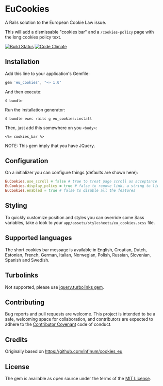 # EuCookies

A Rails solution to the European Cookie Law issue.

This will add a dismissable "cookies bar" and a `/cookies-policy` page with the
long cookies policy text.

[![Build Status](https://travis-ci.org/freego/eu_cookies.svg)](https://travis-ci.org/freego/eu_cookies)
[![Code Climate](https://codeclimate.com/github/freego/eu_cookies/badges/gpa.svg)](https://codeclimate.com/github/freego/eu_cookies)

## Installation

Add this line to your application's Gemfile:

```ruby
gem 'eu_cookies', "~> 1.0"
```

And then execute:

    $ bundle

Run the installation generator:

    $ bundle exec rails g eu_cookies:install

Then, just add this somewhere on you `<body>`:

```erb
<%= cookies_bar %>
```

NOTE: This gem imply that you have JQuery.

## Configuration

On a initializer you can configure things (defaults are shown here):

```ruby
EuCookies.use_scroll = false # true to treat page scroll as acceptance
EuCookies.display_policy = true # false to remove link, a string to link an external policy
EuCookies.enabled = true # false to disable all the features
```

## Styling

To quickly customize position and styles you can override some Sass variables,
take a look to your `app/assets/stylesheets/eu_cookies.scss` file.

## Supported languages

The short cookies bar message is available in English, Croatian, Dutch, Estonian,
French, German, Italian, Norwegian, Polish, Russian, Slovenian, Spanish and Swedish.

## Turbolinks

Not supported, please use [jquery.turbolinks gem](https://github.com/kossnocorp/jquery.turbolinks).

## Contributing

Bug reports and pull requests are welcome. This project is intended to be a safe,
welcoming space for collaboration, and contributors are expected to adhere to the
[Contributor Covenant](contributor-covenant.org) code of conduct.

## Credits

Originally based on https://github.com/infinum/cookies_eu

## License

The gem is available as open source under the terms of the [MIT License](http://opensource.org/licenses/MIT).
